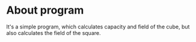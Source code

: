 # About program
It's a simple program, which calculates capacity and field of the cube, but also calculates the field of the square.
